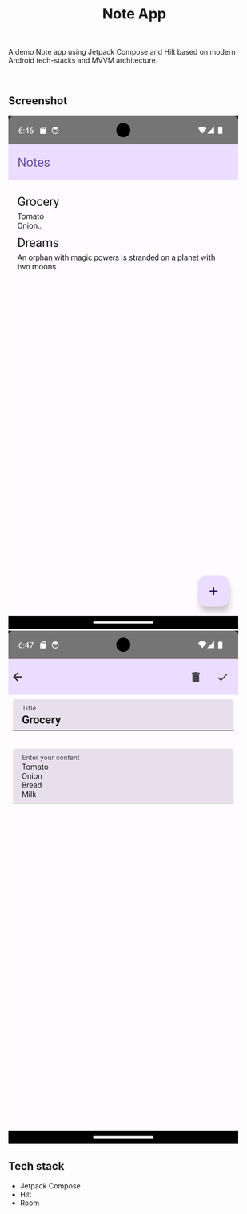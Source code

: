 
<h1 align="center">Note App</h1></br>

A demo Note app using Jetpack Compose and Hilt based on modern Android tech-stacks and MVVM architecture.

</br>

## Screenshot

![Screenshot 1](assets%2FScreenshot_20240217_184709.png)
![Screenshot 2](assets%2FScreenshot_20240217_184742.png)

## Tech stack
- Jetpack Compose
- Hilt
- Room

